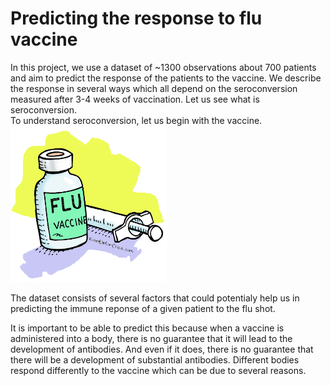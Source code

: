 # Predicting the response to flu vaccine

In this project, we use a dataset of ~1300 observations about 700 patients and aim to predict the response of the patients to the vaccine. We describe the response in several ways which all depend on the seroconversion measured after 3-4 weeks of vaccination. 
Let us see what is seroconversion.  
To understand seroconversion, let us begin with the vaccine. 
<img src="/flu_vaccine.jpeg" width="250" height="250">


The dataset consists of several factors that could potentialy help us in predicting the immune reponse of a given patient to the flu shot. 

It is important to be able to predict this because when a vaccine is administered into a body, there is no guarantee that it will lead to the development of antibodies. And even if it does, there is no guarantee that there will be a development of substantial antibodies. Different bodies respond differently to the vaccine which can be due to several reasons.

